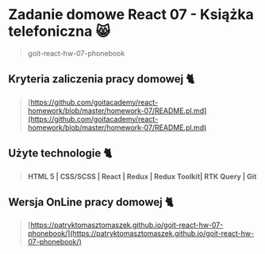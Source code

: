 # Zadanie domowe React 07 - Książka telefoniczna 😸

> goit-react-hw-07-phonebook

## Kryteria zaliczenia pracy domowej 🐈

> [https://github.com/goitacademy/react-homework/blob/master/homework-07/README.pl.md](https://github.com/goitacademy/react-homework/blob/master/homework-07/README.pl.md)

## Użyte technologie 🐈

> **HTML 5 | CSS/SCSS | React | Redux | Redux Toolkit| RTK Query | Git**

## Wersja OnLine pracy domowej 🐈

> [https://patryktomasztomaszek.github.io/goit-react-hw-07-phonebook/](https://patryktomasztomaszek.github.io/goit-react-hw-07-phonebook/)

